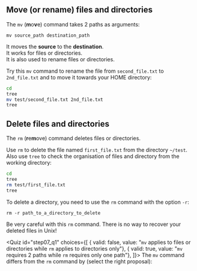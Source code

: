 <script>
import Quiz from "components/Quiz.svelte";
</script>

## Move (or rename) files and directories

The `mv` (**m**o**v**e) command takes 2 paths as arguments:


`mv source_path destination_path`

It moves the **source** to the **destination**.  
It works for files or directories.  
It is also used to rename files or directories.

Try this `mv` command to rename the file from `second_file.txt` to `2nd_file.txt` and to move it towards your HOME directory: 

```bash
cd
tree
mv test/second_file.txt 2nd_file.txt
tree
```

## Delete files and directories

The `rm` (**r**e**m**ove) command deletes files or directories.

Use `rm` to delete the file named `first_file.txt` from the directory `~/test`. Also use `tree` to check the organisation of files and directory from the working directory:

```bash
cd
tree
rm test/first_file.txt
tree
```

To delete a directory, you need to use the `rm` command with the option `-r`:

`rm -r path_to_a_directory_to_delete`


Be very careful with this `rm` command. There is no way to recover your deleted files in Unix!

<Quiz id="step07_q1" choices={[
    { valid: false, value: "`mv` applies to files or directories while `rm` applies to directories only"},
	{ valid: true, value: "`mv` requires 2 paths while `rm` requires only one path"},
]}>
	<span slot="prompt">
		The `mv` command differs from the `rm` command by (select the right proposal):
	</span>
</Quiz>
